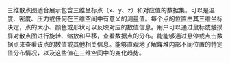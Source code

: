 三维散点图适合展示包含三维坐标点（x、y、z）和对应值的数据集。可以是温度、密度、压力或任何在三维空间中有意义的测量值。每个点的位置由其三维坐标决定，点的大小、颜色或形状可以反映对应的数值信息。用户可以通过鼠标或触摸屏对散点图进行旋转、缩放和平移，查看数据点的分布。能能够通过悬停或点击数据点来查看该点的数值或其他相关信息。能够直观地了解煤堆内部不同位置的特定值分布情况，以及这些值在三维空间中的变化趋势。


